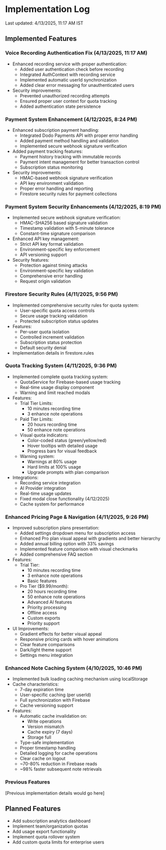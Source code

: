 # Implementation Log

Last updated: 4/13/2025, 11:17 AM IST

## Implemented Features

### Voice Recording Authentication Fix (4/13/2025, 11:17 AM)
- Enhanced recording service with proper authentication:
  * Added user authentication check before recording
  * Integrated AuthContext with recording service
  * Implemented automatic userId synchronization
  * Added clear error messaging for unauthenticated users
- Security improvements:
  * Prevented unauthorized recording attempts
  * Ensured proper user context for quota tracking
  * Added authentication state persistence


### Payment System Enhancement (4/12/2025, 8:24 PM)
- Enhanced subscription payment handling:
  * Integrated Dodo Payments API with proper error handling
  * Added payment method handling and validation
  * Implemented secure webhook signature verification
- Added payment tracking features:
  * Payment history tracking with immutable records
  * Payment intent management for better transaction control
  * Subscription status monitoring
- Security improvements:
  * HMAC-based webhook signature verification
  * API key environment validation
  * Proper error handling and reporting
  * Firestore security rules for payment collections

### Payment System Security Enhancements (4/12/2025, 8:19 PM)
- Implemented secure webhook signature verification:
  * HMAC-SHA256 based signature validation
  * Timestamp validation with 5-minute tolerance
  * Constant-time signature comparison
- Enhanced API key management:
  * Strict API key format validation
  * Environment-specific key enforcement
  * API versioning support
- Security features:
  * Protection against timing attacks
  * Environment-specific key validation
  * Comprehensive error handling
  * Request origin validation

### Firestore Security Rules (4/11/2025, 9:56 PM)
- Implemented comprehensive security rules for quota system:
  * User-specific quota access controls
  * Secure usage tracking validation
  * Protected subscription status updates
- Features:
  * Per-user quota isolation
  * Controlled increment validation
  * Subscription status protection
  * Default security denial
- Implementation details in firestore.rules

### Quota Tracking System (4/11/2025, 9:36 PM)
- Implemented complete quota tracking system:
  * QuotaService for Firebase-based usage tracking
  * Real-time usage display component
  * Warning and limit reached modals
- Features:
  * Trial Tier Limits:
    - 10 minutes recording time
    - 3 enhance note operations
  * Paid Tier Limits:
    - 20 hours recording time
    - 50 enhance note operations
  * Visual quota indicators:
    - Color-coded status (green/yellow/red)
    - Hover tooltips with detailed usage
    - Progress bars for visual feedback
  * Warning system:
    - Warnings at 80% usage
    - Hard limits at 100% usage
    - Upgrade prompts with plan comparison
- Integrations:
  * Recording service integration
  * AI Provider integration
  * Real-time usage updates
  * Fixed modal close functionality (4/12/2025)
  * Cache system for performance

### Enhanced Pricing Page & Navigation (4/11/2025, 9:26 PM)
- Improved subscription plans presentation:
  * Added settings dropdown menu for subscription access
  * Enhanced Pro plan visual appeal with gradients and better hierarchy
  * Added annual billing option with 33% savings
  * Implemented feature comparison with visual checkmarks
  * Added comprehensive FAQ section
- Features:
  * Trial Tier:
    - 10 minutes recording time
    - 3 enhance note operations
    - Basic features
  * Pro Tier ($9.99/month):
    - 20 hours recording time
    - 50 enhance note operations
    - Advanced AI features
    - Priority processing
    - Offline access
    - Custom exports
    - Priority support
- UI Improvements:
  * Gradient effects for better visual appeal
  * Responsive pricing cards with hover animations
  * Clear feature comparisons
  * Dark/light theme support
  * Settings menu integration

### Enhanced Note Caching System (4/10/2025, 10:46 PM)
- Implemented bulk loading caching mechanism using localStorage
- Cache characteristics:
  * 7-day expiration time
  * User-specific caching (per userId)
  * Full synchronization with Firebase
  * Cache versioning support
- Features:
  * Automatic cache invalidation on:
    - Write operations
    - Version mismatch
    - Cache expiry (7 days)
    - Storage full
  * Type-safe implementation
  * Proper timestamp handling
  * Detailed logging for cache operations
  * Clear cache on logout
  * ~70-80% reduction in Firebase reads
  * ~98% faster subsequent note retrievals

### Previous Features
[Previous implementation details would go here]

## Planned Features
- Add subscription analytics dashboard
- Implement team/organization quotas
- Add usage export functionality
- Implement quota rollover system
- Add custom quota limits for enterprise users